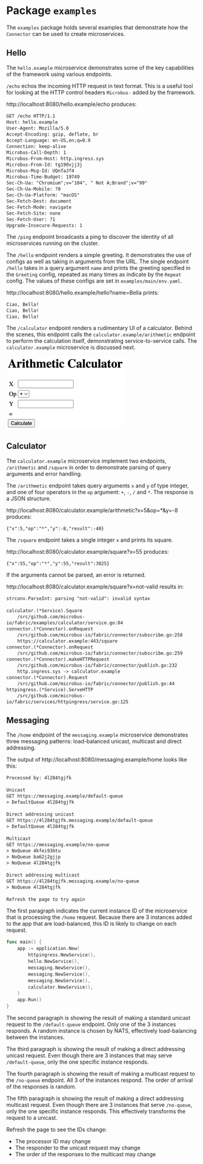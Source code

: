 # Package `examples`

The `examples` package holds several examples that demonstrate how the `Connector` can be used to create microservices.

## Hello

The `hello.example` microservice demonstrates some of the key capabilities of the framework using various endpoints.

`/echo` echos the incoming HTTP request in text format. This is a useful tool for looking at the HTTP control headers `Microbus-` added by the framework.

http://localhost:8080/hello.example/echo produces:

```http
GET /echo HTTP/1.1
Host: hello.example
User-Agent: Mozilla/5.0
Accept-Encoding: gzip, deflate, br
Accept-Language: en-US,en;q=0.9
Connection: keep-alive
Microbus-Call-Depth: 1
Microbus-From-Host: http.ingress.sys
Microbus-From-Id: tg190vjj3j
Microbus-Msg-Id: UQnfaJf4
Microbus-Time-Budget: 19749
Sec-Ch-Ua: "Chromium";v="104", " Not A;Brand";v="99"
Sec-Ch-Ua-Mobile: ?0
Sec-Ch-Ua-Platform: "macOS"
Sec-Fetch-Dest: document
Sec-Fetch-Mode: navigate
Sec-Fetch-Site: none
Sec-Fetch-User: ?1
Upgrade-Insecure-Requests: 1
```

The `/ping` endpoint broadcasts a ping to discover the identity of all microservices running on the cluster.

The `/hello` endpoint renders a simple greeting. It demonstrates the use of configs as well as taking in arguments from the URL. The single endpoint `/hello` takes in a query argument `name` and prints the greeting specified in the `Greeting` config, repeated as many times as indicate by the `Repeat` config. The values of these configs are set in `examples/main/env.yaml`.

http://localhost:8080/hello.example/hello?name=Bella prints:

```
Ciao, Bella!
Ciao, Bella!
Ciao, Bella!
```

The `/calculator` endpoint renders a rudimentary UI of a calculator. Behind the scenes, this endpoint calls the `calculator.example/arithmetic` endpoint to perform the calculation itself, demonstrating service-to-service calls. The `calculator.example` microservice is discussed next.

<img src="examples-1.png" width=315>

## Calculator

The `calculator.example` microservice implement two endpoints, `/arithmetic` and `/square` in order to demonstrate parsing of query arguments and error handling.

The `/arithmetic` endpoint takes query arguments `x` and `y` of type integer, and one of four operators in the `op` argument: `+`, `-`, `/` and `*`. The response is a JSON structure.

http://localhost:8080/calculator.example/arithmetic?x=5&op=*&y=-8 produces:

```
{"x":5,"op":"*","y":-8,"result":-40}
```

The `/square` endpoint takes a single integer `x` and prints its square.

http://localhost:8080/calculator.example/square?x=55 produces:

```
{"x":55,"op":"*","y":55,"result":3025}
```

If the arguments cannot be parsed, an error is returned.

http://localhost:8080/calculator.example/square?x=not-valid results in:

```
strconv.ParseInt: parsing "not-valid": invalid syntax

calculator.(*Service).Square
	/src/github.com/microbus-io/fabric/examples/calculator/service.go:84
connector.(*Connector).onRequest
	/src/github.com/microbus-io/fabric/connector/subscribe.go:258
	https://calculator.example:443/square
connector.(*Connector).onRequest
	/src/github.com/microbus-io/fabric/connector/subscribe.go:259
connector.(*Connector).makeHTTPRequest
	/src/github.com/microbus-io/fabric/connector/publish.go:232
	http.ingress.sys -> calculator.example
connector.(*Connector).Request
	/src/github.com/microbus-io/fabric/connector/publish.go:44
httpingress.(*Service).ServeHTTP
	/src/github.com/microbus-io/fabric/services/httpingress/service.go:125
```

## Messaging

The `/home` endpoint of the `messaging.example` microservice demonstrates three messaging patterns: load-balanced unicast, multicast and direct addressing.

The output of http://localhost:8080/messaging.example/home looks like this:

```
Processed by: 4l284tgjfk

Unicast
GET https://messaging.example/default-queue
> DefaultQueue 4l284tgjfk

Direct addressing unicast
GET https://4l284tgjfk.messaging.example/default-queue
> DefaultQueue 4l284tgjfk

Multicast
GET https://messaging.example/no-queue
> NoQueue 4kfei93btu
> NoQueue ba62j2gjjp
> NoQueue 4l284tgjfk

Direct addressing multicast
GET https://4l284tgjfk.messaging.example/no-queue
> NoQueue 4l284tgjfk

Refresh the page to try again
```

The first paragraph indicates the current instance ID of the microservice that is processing the `/home` request. Because there are 3 instances added to the app that are load-balanced, this ID is likely to change on each request.

```go
func main() {
	app := application.New(
		httpingress.NewService(),
		hello.NewService(),
		messaging.NewService(),
		messaging.NewService(),
		messaging.NewService(),
		calculator.NewService(),
	)
	app.Run()
}
```

The second paragraph is showing the result of making a standard unicast request to the `/default-queue` endpoint. Only one of the 3 instances responds. A random instance is chosen by NATS, effectively load-balancing between the instances.

The third paragraph is showing the result of making a direct addressing unicast request. Even though there are 3 instances that may serve `/default-queue`, only the one specific instance responds.

The fourth paragraph is showing the result of making a multicast request to the `/no-queue` endpoint. All 3 of the instances respond. The order of arrival of the responses is random.

The fifth paragraph is showing the result of making a direct addressing multicast request. Even though there are 3 instances that serve `/no-queue`, only the one specific instance responds. This effectively transforms the request to a unicast.

Refresh the page to see the IDs change:

* The processor ID may change
* The responder to the unicast request may change
* The order of the responses to the multicast may change

